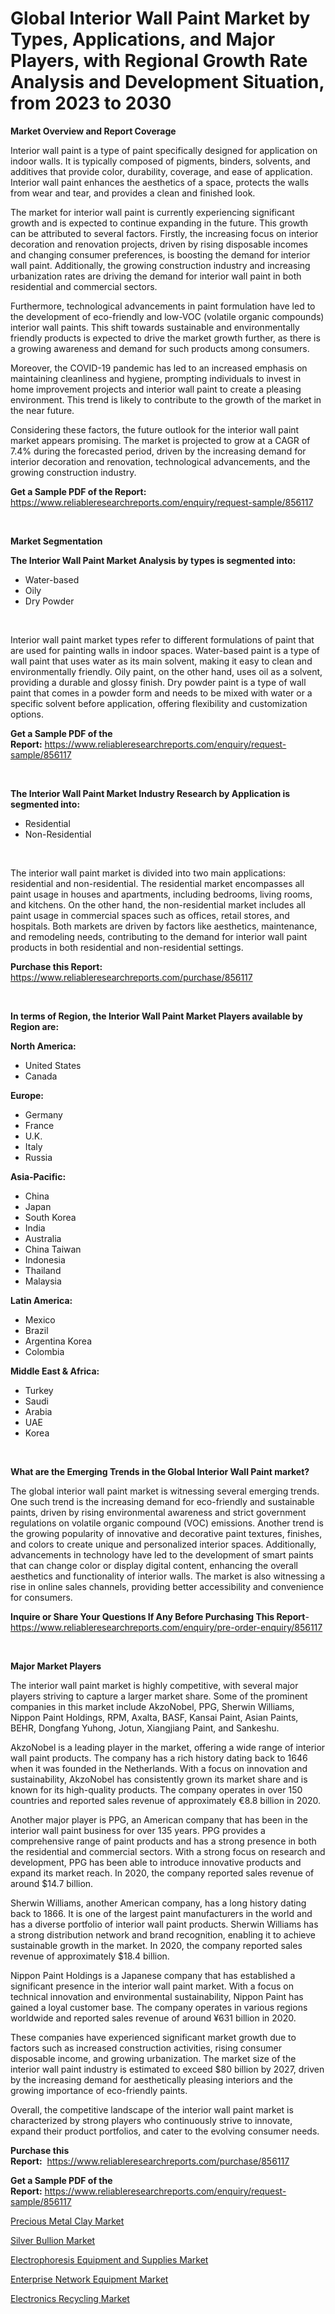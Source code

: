 <p><h1>Global Interior Wall Paint Market by Types, Applications, and Major Players, with Regional Growth Rate Analysis and Development Situation, from 2023 to 2030</h1></p><p><strong>Market Overview and Report Coverage</strong></p>
<p><p>Interior wall paint is a type of paint specifically designed for application on indoor walls. It is typically composed of pigments, binders, solvents, and additives that provide color, durability, coverage, and ease of application. Interior wall paint enhances the aesthetics of a space, protects the walls from wear and tear, and provides a clean and finished look.</p><p>The market for interior wall paint is currently experiencing significant growth and is expected to continue expanding in the future. This growth can be attributed to several factors. Firstly, the increasing focus on interior decoration and renovation projects, driven by rising disposable incomes and changing consumer preferences, is boosting the demand for interior wall paint. Additionally, the growing construction industry and increasing urbanization rates are driving the demand for interior wall paint in both residential and commercial sectors.</p><p>Furthermore, technological advancements in paint formulation have led to the development of eco-friendly and low-VOC (volatile organic compounds) interior wall paints. This shift towards sustainable and environmentally friendly products is expected to drive the market growth further, as there is a growing awareness and demand for such products among consumers.</p><p>Moreover, the COVID-19 pandemic has led to an increased emphasis on maintaining cleanliness and hygiene, prompting individuals to invest in home improvement projects and interior wall paint to create a pleasing environment. This trend is likely to contribute to the growth of the market in the near future.</p><p>Considering these factors, the future outlook for the interior wall paint market appears promising. The market is projected to grow at a CAGR of 7.4% during the forecasted period, driven by the increasing demand for interior decoration and renovation, technological advancements, and the growing construction industry.</p></p>
<p><strong>Get a Sample PDF of the Report:</strong> <a href="https://www.reliableresearchreports.com/enquiry/request-sample/856117">https://www.reliableresearchreports.com/enquiry/request-sample/856117</a></p>
<p>&nbsp;</p>
<p><strong>Market Segmentation</strong></p>
<p><strong>The Interior Wall Paint Market Analysis by types is segmented into:</strong></p>
<p><ul><li>Water-based</li><li>Oily</li><li>Dry Powder</li></ul></p>
<p>&nbsp;</p>
<p><p>Interior wall paint market types refer to different formulations of paint that are used for painting walls in indoor spaces. Water-based paint is a type of wall paint that uses water as its main solvent, making it easy to clean and environmentally friendly. Oily paint, on the other hand, uses oil as a solvent, providing a durable and glossy finish. Dry powder paint is a type of wall paint that comes in a powder form and needs to be mixed with water or a specific solvent before application, offering flexibility and customization options.</p></p>
<p><strong>Get a Sample PDF of the Report:</strong>&nbsp;<a href="https://www.reliableresearchreports.com/enquiry/request-sample/856117">https://www.reliableresearchreports.com/enquiry/request-sample/856117</a></p>
<p>&nbsp;</p>
<p><strong>The Interior Wall Paint Market Industry Research by Application is segmented into:</strong></p>
<p><ul><li>Residential</li><li>Non-Residential</li></ul></p>
<p>&nbsp;</p>
<p><p>The interior wall paint market is divided into two main applications: residential and non-residential. The residential market encompasses all paint usage in houses and apartments, including bedrooms, living rooms, and kitchens. On the other hand, the non-residential market includes all paint usage in commercial spaces such as offices, retail stores, and hospitals. Both markets are driven by factors like aesthetics, maintenance, and remodeling needs, contributing to the demand for interior wall paint products in both residential and non-residential settings.</p></p>
<p><strong>Purchase this Report:</strong>&nbsp; <a href="https://www.reliableresearchreports.com/purchase/856117">https://www.reliableresearchreports.com/purchase/856117</a></p>
<p>&nbsp;</p>
<p><strong>In terms of Region, the Interior Wall Paint Market Players available by Region are:</strong></p>
<p>
    <p> <strong> North America: </strong>
        <ul>
            <li>United States</li>
            <li>Canada</li>
        </ul>
        </p> 
    <p> <strong> Europe: </strong>
        <ul>
            <li>Germany</li>
            <li>France</li>
            <li>U.K.</li>
            <li>Italy</li>
            <li>Russia</li>
        </ul>
        </p> 
    <p> <strong> Asia-Pacific: </strong>
        <ul>
            <li>China</li>
            <li>Japan</li>
            <li>South Korea</li>
            <li>India</li>
            <li>Australia</li>
            <li>China Taiwan</li>
            <li>Indonesia</li>
            <li>Thailand</li>
            <li>Malaysia</li>
        </ul>
        </p> 
    <p> <strong> Latin America: </strong>
        <ul>
            <li>Mexico</li>
            <li>Brazil</li>
            <li>Argentina Korea</li>
            <li>Colombia</li>
        </ul>
        </p> 
    <p> <strong> Middle East & Africa: </strong>
        <ul>
            <li>Turkey</li>
            <li>Saudi</li>
            <li>Arabia</li>
            <li>UAE</li>
            <li>Korea</li>
        </ul>
    </p>
    </p>
<p>&nbsp;</p>
<p><strong>What are the Emerging Trends in the Global Interior Wall Paint market?</strong></p>
<p><p>The global interior wall paint market is witnessing several emerging trends. One such trend is the increasing demand for eco-friendly and sustainable paints, driven by rising environmental awareness and strict government regulations on volatile organic compound (VOC) emissions. Another trend is the growing popularity of innovative and decorative paint textures, finishes, and colors to create unique and personalized interior spaces. Additionally, advancements in technology have led to the development of smart paints that can change color or display digital content, enhancing the overall aesthetics and functionality of interior walls. The market is also witnessing a rise in online sales channels, providing better accessibility and convenience for consumers.</p></p>
<p><strong>Inquire or Share Your Questions If Any Before Purchasing This Report</strong>- <a href="https://www.reliableresearchreports.com/enquiry/pre-order-enquiry/856117">https://www.reliableresearchreports.com/enquiry/pre-order-enquiry/856117</a></p>
<p>&nbsp;</p>
<p><strong>Major Market Players</strong></p>
<p><p>The interior wall paint market is highly competitive, with several major players striving to capture a larger market share. Some of the prominent companies in this market include AkzoNobel, PPG, Sherwin Williams, Nippon Paint Holdings, RPM, Axalta, BASF, Kansai Paint, Asian Paints, BEHR, Dongfang Yuhong, Jotun, Xiangjiang Paint, and Sankeshu.</p><p>AkzoNobel is a leading player in the market, offering a wide range of interior wall paint products. The company has a rich history dating back to 1646 when it was founded in the Netherlands. With a focus on innovation and sustainability, AkzoNobel has consistently grown its market share and is known for its high-quality products. The company operates in over 150 countries and reported sales revenue of approximately €8.8 billion in 2020.</p><p>Another major player is PPG, an American company that has been in the interior wall paint business for over 135 years. PPG provides a comprehensive range of paint products and has a strong presence in both the residential and commercial sectors. With a strong focus on research and development, PPG has been able to introduce innovative products and expand its market reach. In 2020, the company reported sales revenue of around $14.7 billion.</p><p>Sherwin Williams, another American company, has a long history dating back to 1866. It is one of the largest paint manufacturers in the world and has a diverse portfolio of interior wall paint products. Sherwin Williams has a strong distribution network and brand recognition, enabling it to achieve sustainable growth in the market. In 2020, the company reported sales revenue of approximately $18.4 billion.</p><p>Nippon Paint Holdings is a Japanese company that has established a significant presence in the interior wall paint market. With a focus on technical innovation and environmental sustainability, Nippon Paint has gained a loyal customer base. The company operates in various regions worldwide and reported sales revenue of around ¥631 billion in 2020.</p><p>These companies have experienced significant market growth due to factors such as increased construction activities, rising consumer disposable income, and growing urbanization. The market size of the interior wall paint industry is estimated to exceed $80 billion by 2027, driven by the increasing demand for aesthetically pleasing interiors and the growing importance of eco-friendly paints.</p><p>Overall, the competitive landscape of the interior wall paint market is characterized by strong players who continuously strive to innovate, expand their product portfolios, and cater to the evolving consumer needs.</p></p>
<p><strong>Purchase this Report:</strong>&nbsp;&nbsp;<a href="https://www.reliableresearchreports.com/purchase/856117">https://www.reliableresearchreports.com/purchase/856117</a></p>
<p></p>
<p><strong>Get a Sample PDF of the Report:</strong>&nbsp;<a href="https://www.reliableresearchreports.com/enquiry/request-sample/856117">https://www.reliableresearchreports.com/enquiry/request-sample/856117</a></p>
<p><p><a href="https://github.com/vimar16th/Market-Research-Report-List-1/blob/main/precious-metal-clay-market.md">Precious Metal Clay Market</a></p><p><a href="https://github.com/sofayahoo2023/Market-Research-Report-List-1/blob/main/silver-bullion-market.md">Silver Bullion Market</a></p><p><a href="https://medium.com/@dorinaprifti56/electrophoresis-equipment-and-supplies-market-outlook-industry-overview-and-forecast-2023-to-a7831c9e8fda">Electrophoresis Equipment and Supplies Market</a></p><p><a href="https://medium.com/@dritasmani2022/analyzing-enterprise-network-equipment-market-global-industry-perspective-and-forecast-2023-to-c5cfbd51f45d">Enterprise Network Equipment Market</a></p><p><a href="https://medium.com/@leliajewess/electronics-recycling-market-size-market-outlook-and-market-forecast-2023-to-2030-cb458641357c">Electronics Recycling Market</a></p></p>